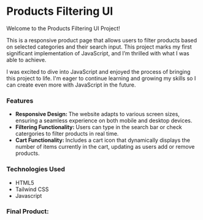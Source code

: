 <h1>Products Filtering UI</h1>

Welcome to the Products Filtering UI Project!

This is a responsive product page that allows users to filter products based on selected categories and their search input. This project marks my first significant implementation of JavaScript, and I’m thrilled with what I was able to achieve.

I was excited to dive into JavaScript and enjoyed the process of bringing this project to life. I'm eager to continue learning and growing my skills so I can create even more with JavaScript in the future.
<br>
<h3>Features</h3>
<ul>
  <li><strong>Responsive Design: </strong>The website adapts to various screen sizes, ensuring a seamless experience on both mobile and desktop devices.</li>
  <li><strong>Filtering Functionality: </strong>Users can type in the search bar or check catergories to filter products in real time.</li>
  <li><strong>Cart Functionality: </strong>Includes a cart icon that dynamically displays the number of items currently in the cart, updating as users add or remove products.</li>
</ul>

<h3>Technologies Used</h3>
<ul>
  <li>HTML5</li>
  <li>Tailwind CSS</li>
  <li>Javascript</li>
</ul>

<h3>Final Product: </h3>
